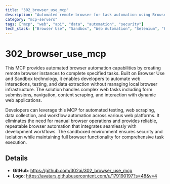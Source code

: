 ```yaml
---
title: "302_browser_use_mcp"
description: "Automated remote browser for task automation using Browser Use and Sandbox technology"
category: "mcp-servers"
tags: ["mcp", "web", "api", "data", "automation", "security"]
tech_stack: ["Browser Use", "Sandbox", "Web Automation", "Selenium", "Playwright"]
---
```


# 302_browser_use_mcp

This MCP provides automated browser automation capabilities by creating remote browser instances to complete specified tasks. Built on Browser Use and Sandbox technology, it enables developers to automate web interactions, testing, and data extraction without managing local browser infrastructure. The solution handles complex web tasks including form submissions, navigation, content scraping, and interaction with dynamic web applications.

Developers can leverage this MCP for automated testing, web scraping, data collection, and workflow automation across various web platforms. It eliminates the need for manual browser operations and provides reliable, repeatable browser automation that integrates seamlessly with development workflows. The sandboxed environment ensures security and isolation while maintaining full browser functionality for comprehensive task execution.

## Details

- **GitHub**: https://github.com/302ai/302_browser_use_mcp
- **Logo**: https://avatars.githubusercontent.com/u/179190197?s=48&v=4

